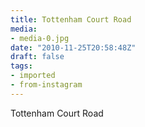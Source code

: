 ```yaml
---
title: Tottenham Court Road
media:
- media-0.jpg
date: "2010-11-25T20:58:48Z"
draft: false
tags:
- imported
- from-instagram
---
```

Tottenham Court Road
